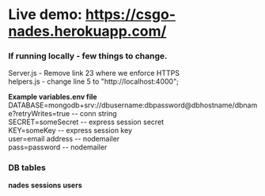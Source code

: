 # **Live demo:** https://csgo-nades.herokuapp.com/


### If running locally - few things to change.

Server.js - Remove link 23 where we enforce HTTPS
<br>
helpers.js - change line 5 to "http://localhost:4000";

**Example variables.env file**
<br>
DATABASE=mongodb+srv://dbusername:dbpassword@dbhostname/dbname?retryWrites=true -- conn string
<br>
SECRET=someSecret -- express session secret
<br>
KEY=someKey -- express session key
<br>
user=email address -- nodemailer
<br>
pass=password -- nodemailer


### DB tables
**nades**
**sessions**
**users**
